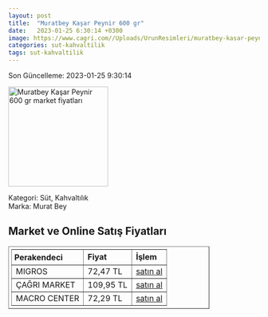 ```yaml
---
layout: post
title:  "Muratbey Kaşar Peynir 600 gr"
date:   2023-01-25 6:30:14 +0300
image: https://www.cagri.com//Uploads/UrunResimleri/muratbey-kasar-peynir-500-gr-2-9e4a.jpg
categories: sut-kahvaltilik
tags: sut-kahvaltilik
---
```


Son Güncelleme: 2023-01-25 9:30:14

<img src="https://www.cagri.com//Uploads/UrunResimleri/muratbey-kasar-peynir-500-gr-2-9e4a.jpg" width="200" alt="Muratbey Kaşar Peynir 600 gr market fiyatları" />

Kategori: Süt, Kahvaltılık
<br />
Marka: Murat Bey

<h2>Market ve Online Satış Fiyatları</h2>

<table border="1" style="padding: 5px;width:80%;">
  <tr>
    <td style="padding: 5px;"><strong>Perakendeci</strong></td>
    <td><strong>Fiyat</strong></td>
    <td><strong>İşlem</strong></td>
  </tr>
  <tr>
              <td title="Migros">MIGROS</td>
              <td>72,47 TL</td>
              <td><a title="Migros" target="_blank" href="https://www.migros.com.tr/muratbey-taze-kasar-peyniri-600-g-p-9a3f62">satın al</a></td>
            </tr><tr>
              <td title="Çağrı Market">ÇAĞRI MARKET</td>
              <td>109,95 TL</td>
              <td><a title="Çağrı Market" target="_blank" href="https://www.cagri.com/muratbey-kasar-peynir-600-gr">satın al</a></td>
            </tr><tr>
              <td title="Macro Center">MACRO CENTER</td>
              <td>72,29 TL</td>
              <td><a title="Macro Center" target="_blank" href="https://www.macrocenter.com.tr/muratbey-taze-kasar-peyniri-600-g-p-9a3f62">satın al</a></td>
            </tr>
</table>
